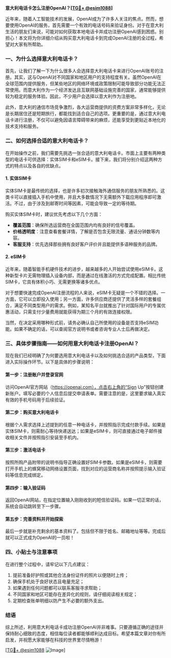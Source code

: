 **意大利电话卡怎么注册OpenAI？[[TG💪+ @esim1088](https://t.me/s/esim1088)]**

近年来，随着人工智能技术的发展，OpenAI成为了许多人关注的焦点。然而，想要使用OpenAI的服务，首先需要一个有效的电话号码来验证身份。对于在意大利生活的朋友们来说，可能对如何获取本地电话卡并成功注册OpenAI感到困惑。别担心！本文将为你详细介绍从购买意大利电话卡到完成OpenAI注册的全过程，希望对大家有所帮助。

### 一、为什么选择意大利电话卡？

首先，让我们了解一下为什么很多人会选择意大利电话卡来进行OpenAI账号的注册。其实，这与OpenAI对不同国家和地区用户的支持程度有关。虽然OpenAI在全球范围内提供服务，但某些地区的网络环境或政策限制可能导致部分功能无法正常使用。而意大利作为一个经济发达且互联网基础设施完善的国家，通常能够提供较为稳定的服务体验。因此，不少用户会选择以意大利作为注册地。

此外，意大利的通信市场竞争激烈，各大运营商提供的资费方案非常多样化，无论是长期居住还是短期旅行，都能找到适合自己的选项。更重要的是，通过意大利电话卡进行注册，不仅可以避免因语言障碍带来的麻烦，还能享受到更贴近本地化的技术支持和服务。

### 二、如何选择合适的意大利电话卡？

在开始操作之前，我们需要先挑选一张合适的意大利电话卡。市面上主要有两种类型的电话卡可供选择：实体SIM卡和eSIM卡。接下来，我们将分别介绍这两种方式的特点以及各自的优缺点。

#### 1. 实体SIM卡

实体SIM卡是最传统的选择，也是许多初次接触海外通信服务的朋友所熟悉的。这类卡可以直接插入手机中使用，并且大多数情况下无需额外下载应用程序即可激活。不过，由于涉及到邮寄时间等因素，可能会导致一定的等待期。

购买实体SIM卡时，建议优先考虑以下几个方面：

- **覆盖范围**：确保所选运营商在全国范围内均有良好的信号覆盖。
- **价格透明度**：注意查看套餐详情，了解是否包含无限流量、通话分钟数等内容。
- **客服支持**：优先选择那些拥有良好客户评价并且能提供多语种服务的品牌。

#### 2. eSIM卡

近年来，随着智能手机硬件技术的进步，越来越多的人开始尝试使用eSIM卡。这种新型卡片无需物理插入设备内部，而是通过在线激活的方式完成配置。相比传统SIM卡，它具有体积小巧、无需更换等诸多优点。

对于想要快速完成OpenAI注册流程的人来说，eSIM卡无疑是一个不错的选择。一方面，它可以立即投入使用；另一方面，许多供应商还提供了灵活多样的套餐组合，满足不同类型用户的需求。例如，某知名平台就推出了针对国际用户的专属优惠活动，只需支付少量费用就能获得为期三个月的有效连接权限。

当然，在决定采用哪种形式前，请务必确认自己所使用的设备是否支持eSIM功能。如果不确定的话，可以查阅官方说明书或者咨询专业人士后再做决定。

### 三、具体步骤指南——如何用意大利电话卡注册OpenAI？

现在我们已经明确了为何要选用意大利电话卡以及如何挑选合适的产品类型，下面进入实际操作环节。以下是具体的步骤说明：

#### 第一步：注册账户并登录官网

访问OpenAI官方网站（https://openai.com），点击右上角的“Sign Up”按钮创建新账户。填写必要的个人信息后提交申请表单。需要注意的是，这里要求输入真实有效的手机号码用于后续验证。

#### 第二步：购买意大利电话卡

根据个人需求选择上述提到的任意一种电话卡，并按照指示完成付款手续。如果是实体SIM卡，则需耐心等待快递送达；如果是eSIM卡，则可直接通过电子邮件接收相关文件并按照指引安装至手机内。

#### 第三步：激活电话卡

按照所购产品附带的说明书指导正确设置好SIM卡参数。如果是eSIM卡，则需要打开手机上的蜂窝移动网络设置页面，找到对应的运营商名称并按照提示输入验证码等信息完成绑定。

#### 第四步：输入验证码

返回OpenAI网站，在指定位置输入刚刚收到的短信验证码。如果一切正常的话，系统会自动跳转至下一步骤。

#### 第五步：完善资料并开始探索

最后一步就是补充剩余的基本资料了。包括但不限于姓名、邮箱地址等等。完成后就可以正式成为OpenAI的一员啦！

### 四、小贴士与注意事项

在进行整个过程中，请牢记以下几点建议：

1. 提前准备好护照或其他合法身份证件的照片以便随时上传；
2. 确保手机处于良好状态且电量充足；
3. 如果遇到任何问题都可以联系客服寻求帮助；
4. 不同国家和地区可能存在差异化的规则，请仔细阅读相关规定；
5. 定期检查账单明细以防产生不必要的额外支出。

### 结语

综上所述，利用意大利电话卡成功注册OpenAI并非难事。只要遵循正确的途径并保持耐心细致的态度，相信每位读者都能够顺利达成目标。希望本篇文章对你有所启发，并祝愿大家能够在科技的世界里尽情畅游！

[[TG💪+ @esim1088](https://t.me/s/esim1088) ![Image](https://i.postimg.cc/4NQfJmqS/Snipaste-2025-05-13-00-14-12.png)]